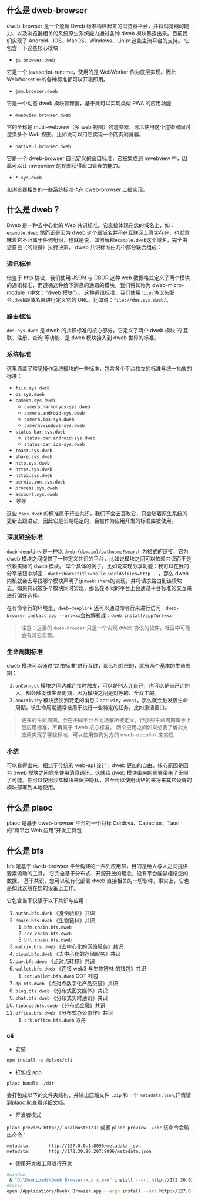 ## 什么是 dweb-browser

dweb-browser 是一个遵循 Dweb 标准构建起来的浏览器平台，并将浏览器的能力、以及浏览器相关的系统原生系统能力通过各种 dweb 模块暴露出来。目前我们实现了 Android、IOS、MacOS、Windows、Linux 这些主流平台的支持。
它包含一下这些核心模块：

- `js.browser.dweb`

它是一个 javascript-runtime，使用的是 WebWorker 作为底层实现。因此 WebWorker 中的各种标准都可以开箱即用。

- `jmm.browser.dweb`

它是一个动态 dweb 模块管理器，基于此可以实现类似 PWA 的应用功能

- `mwebview.browser.dweb`

它的全称是 mutil-webview（多 web 视图）的渲染器，可以使用这个渲染器同时渲染多个 Web 视图。比如说可以用它实现一个网页浏览器。

- `nativeui.browser.dweb`

它是一个 dweb-browser 自己定义的窗口标准，它被集成到 mwebview 中，因此可以让 mwebview 的视图获得窗口管理的能力。

- `*.sys.dweb`

和浏览器相关的一些系统标准也在 dweb-browser 上被实现。

## 什么是 dweb？

Dweb 是一种去中心化的 Web 共识标准。它直接体现在您的域名上，如： `example.dweb`
然而正是因为 dweb 这个跟域名并不在互联网上真实存在，也就意味着它不归属于任何组织，也就是说，如何解释`example.dweb`这个域名，完全由您自己（的设备）执行决策。
dweb 共识标准由几个部分联合组成：

### 通讯标准

借鉴于 http 协议，我们使用 JSON 与 CBOR 这种 web 数据格式定义了两个模块的通讯标准，而遵循这种给予消息的通讯的模块，我们将其称为 dweb-micro-module（中文：“dweb 模块”）。
这种通讯标准，我们使用`file:`协议头配合`.dweb`跟域名来进行定义它的 URL，比如说：`file://dns.sys.dweb/`。

### 路由标准

`dns.sys.dweb` 是 dweb 的共识标准的核心部分，它定义了两个 dweb 模块 的 互联、注册、查询 等功能，是 dweb 模块接入到 dweb 世界的标准。

### 系统标准

这里涵盖了常见操作系统模块的一些标准，包含各个平台独立的标准与统一抽象的标准：

- `file.sys.dweb`
- `os.sys.dweb`
- `camera.sys.dweb`
  - `camera.harmonyos-sys.dweb`
  - `camera.android-sys.dweb`
  - `camera.ios-sys.dweb`
  - `camera.windows-sys.dweb`
- `status-bar.sys.dweb`
  - `status-bar.android-sys.dweb`
  - `status-bar.ios-sys.dweb`
- `toast.sys.dweb`
- `share.sys.dweb`
- `http.sys.dweb`
- `https.sys.dweb`
- `http3.sys.dweb`
- `permission.sys.dweb`
- `process.sys.dweb`
- `account.sys.dweb`
- _等等_

这些 `*sys.dweb` 的标准属于行业共识，我们不会去篡改它，只会随着原生系统的更新去跟进它，因此它是长期稳定的，会被作为应用开发的标准库被使用。

### 深度链接标准

`dweb-deeplink` 是一种以 `dweb:{domain}/pathname?search` 为格式的链接，它为 dweb 模块之间提供了一种定义共识的平台，比如说模块之间可以依赖共识而不是依赖实际的 dweb 模块。
举个具体的例子，比如说实现分享功能：我可以在我的分享按钮中绑定：`dweb:share?title=hello_world&files=http...`，那么 dweb 内核就会去寻找哪个模块声明了该`dweb:share`的实现，并将请求路由到该模块去。如果共识被多个模块同时实现，那么在不同的平台上会通过平台标准的交互来进行偏好选择。

在有命令行的环境里，`dweb-deeplink` 还可以通过命令行来进行访问：`dweb-browser install app --url=xx`会被解析成：`dweb:install/app?url=xx`

> 注意：这里的 `dweb-browser` 只是一个实现 dweb 协议的软件，社区中可能会有其它实现。

### 生命周期标准

dweb 模块可以通过“路由标准”进行互联，那么相对应的，就有两个基本的生命周期：

1. `onConnect` 模块之间达成连接时触发，可以是别人连自己，也可以是自己连别人，都会触发该生命周期，因为模块之间是对等的、全双工的。
1. `onActivity` 模块接受到特定的消息：`activity-event`，那么就会触发该生命周期，该生命周期通常被用于执行一些特定的任务，比如激活窗口。

> 更多的生命周期，会在不同平台不同场景所被定义，但那些生命周期属于上层应用标准，不再属于 dweb 核心标准。
> 两个应用之间如果想要了解对方应用实现了哪些标准，可以使用查询对方的 dweb-deeplink 来实现

### 小结

可以看得出来，相比于传统的 web-api 设计，dweb 更加的自由。核心原因是因为 dweb 模块之间完全使用消息通讯，这就给 dweb 模块带来的部署带来了无限了可能。你可以使用沙盒模块来保护隐私，甚至可以使用网络的来将来其它设备的模块部署到本地使用。

## 什么是 plaoc

plaoc 是基于 dweb-browser 平台的一个对标 Cordova、Capacitor、Tauri 的“跨平台 Web 应用”开发工具包

## 什么是 bfs

bfs 是基于 dweb-browser 平台构建的一系列应用群，目的是给人与人之间提供要素流动的工具。
它完全基于分布式、开源开放的理念，没有平台能够桎梏您的数据。
基于共识，您可以私有化部署 dweb 直接相关的一切软件，事实上，它也是如此这般在您的设备上工作。

它包含当不仅限于以下共识与应用：

1. `authn.bfs.dweb`
   《身份验证》共识
1. `chain.bfs.dweb`
   《生物链林》共识
   1. `bfm.chain.bfs.dweb`
   1. `ccc.chain.bfs.dweb`
   1. `bft.chain.bfs.dweb`
1. `matrix.bfs.dweb`
   《去中心化的网络服务》共识
1. `cloud.bfs.dweb`
   《去中心化的存储服务》共识
1. `pay.bfs.dweb`
   《点对点转移》共识
1. `wallet.bfs.dweb`
   《连接 web3 与生物链林 的钱包》共识
   1. `cot.wallet.bfs.dweb` COT 钱包
1. `dp.bfs.dweb`
   《点对点数字化产品交易》共识
1. `blog.bfs.dweb`
   《分布式图文媒体》共识
1. `chat.bfs.dweb`
   《分布式实时通讯》共识
1. `finance.bfs.dweb`
   《分布式金融》共识
1. `office.bfs.dweb`
   《分布式办公协作》共识
   1. `ark.office.bfs.dweb` 方舟

### cli

- 安装

```bash
npm install -g @plaoc/cli
```

- 打包成 app

`plaoc bundle ./dir`

会打包成以下的文件夹结构，并输出压缩文件 `.zip` 和一个 `metadata.json`,详情请到[plaoc lic](./plaoc/cli.md)查看详细文档。

- 开发者模式

`plaoc preview http://localhost:1231` 或者 `plaoc preview ./dir`
该命令会输出命令：

```bash
metadata:       http://127.0.0.1:8096/metadata.json
metadata:       http://172.30.90.207:8096/metadata.json
```

- 使用开发者工具进行开发

```bash
#window
 & "D:\DownLoads\Dweb Browser-x.x.x.exe" install --url http://172.30.93.43:8096/metadata.json
#macos
open /Applications/Dweb\ Browser.app --args install --url http://127.0.0.1:8096/metadata.json
```